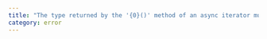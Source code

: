 ```yaml
---
title: "The type returned by the '{0}()' method of an async iterator must be a promise for a type with a 'value' property."
category: error
---
```

